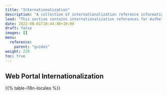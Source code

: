 ```yaml
---
title: "Internationalization"
description: "A collection of internationalization reference information"
lead: "This section contains internationalization references for Authelia."
date: 2022-08-01T10:44:40+10:00
draft: false
images: []
menu:
  reference:
    parent: "guides"
weight: 220
toc: true
---
```


## Web Portal Internationalization

{{% table-i18n-locales %}}
